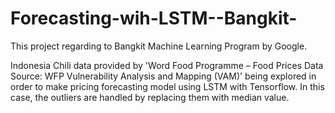 # Forecasting-wih-LSTM--Bangkit-

This project regarding to Bangkit Machine Learning Program by Google. 

Indonesia Chili data provided by 'Word Food Programme – Food Prices Data Source: WFP Vulnerability Analysis and Mapping (VAM)' being explored in order to make pricing forecasting model using LSTM with Tensorflow. In this case, the outliers are handled by replacing them with median value.

